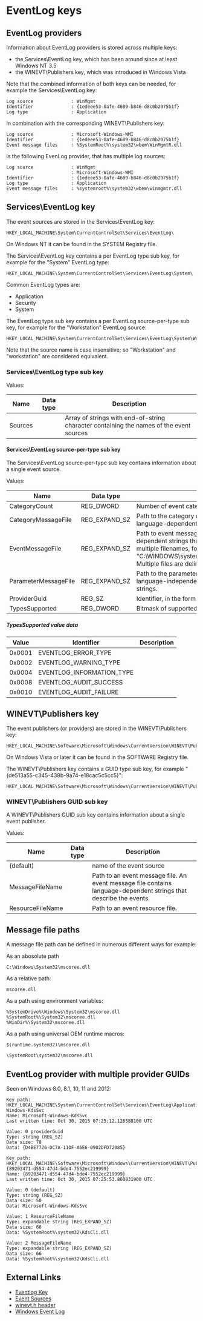 # EventLog keys

## EventLog providers

Information about EventLog providers is stored across multiple keys:

* the Services\EventLog key, which has been around since at least Windows NT 3.5
* the WINEVT\Publishers key, which was introduced in Windows Vista

Note that the combined information of both keys can be needed, for example
the Services\EventLog key:

```
Log source              : WinMgmt
Identifier              : {1edeee53-0afe-4609-b846-d8c0b2075b1f}
Log type                : Application
```

In combination with the corresponding WINEVT\Publishers key:

```
Log source              : Microsoft-Windows-WMI
Identifier              : {1edeee53-0afe-4609-b846-d8c0b2075b1f}
Event message files     : %SystemRoot%\system32\wbem\WinMgmtR.dll
```

Is the following EvenLog provider, that has multiple log sources:

```
Log source              : WinMgmt
                        : Microsoft-Windows-WMI
Identifier              : {1edeee53-0afe-4609-b846-d8c0b2075b1f}
Log type                : Application
Event message files     : %systemroot%\system32\wbem\winmgmtr.dll
```

## Services\EventLog key

The event sources are stored in the Services\EventLog key:

```
HKEY_LOCAL_MACHINE\System\CurrentControlSet\Services\EventLog\
```

On Windows NT it can be found in the SYSTEM Registry file.

The Services\EventLog key contains a per EventLog type sub key, for example
for the "System" EventLog type:

```
HKEY_LOCAL_MACHINE\System\CurrentControlSet\Services\EventLog\System\
```

Common EventLog types are:

* Application
* Security
* System

The EventLog type sub key contains a per EventLog source-per-type sub key,
for example for the "Workstation" EventLog source:

```
HKEY_LOCAL_MACHINE\System\CurrentControlSet\Services\EventLog\System\Workstation\
```

Note that the source name is case insensitive; so "Workstation" and
"workstation" are considered equivalent.

### Services\EventLog type sub key

Values:

Name | Data type | Description
--- | --- | ---
Sources | | Array of strings with end-of-string character containing the names of the event sources

#### Services\EventLog source-per-type sub key

The Services\EventLog source-per-type sub key contains information about
a single event source.

Values:

Name | Data type | Description
--- | --- | ---
CategoryCount | REG_DWORD | Number of event categories supported
CategoryMessageFile | REG_EXPAND_SZ | Path to the category message file. A category message file contains language-dependent strings that describe the categories.
EventMessageFile | REG_EXPAND_SZ | Path to event message files. An event message file contains language-dependent strings that describe the events. Note that this value can contain multiple filenames, for example "C:\WINDOWS\system32\COMRES.DLL;C:\WINDOWS\system32\xpsp2res.dll". Multiple files are delimited using a semicolon.
ParameterMessageFile | REG_EXPAND_SZ | Path to the parameter message file. A parameter message file contains language-independent strings that are to be inserted into the event description strings.
ProviderGuid | REG_SZ | Identifier, in the form "{%GUID%}", of the event provider.
TypesSupported | REG_DWORD | Bitmask of supported types

##### TypesSupported value data

Value | Identifier | Description
--- | --- | ---
0x0001 | EVENTLOG_ERROR_TYPE |
0x0002 | EVENTLOG_WARNING_TYPE |
0x0004 | EVENTLOG_INFORMATION_TYPE |
0x0008 | EVENTLOG_AUDIT_SUCCESS |
0x0010 | EVENTLOG_AUDIT_FAILURE |

## WINEVT\Publishers key

The event publishers (or providers) are stored in the WINEVT\Publishers key:

```
HKEY_LOCAL_MACHINE\Software\Microsoft\Windows\CurrentVersion\WINEVT\Publishers
```

On Windows Vista or later it can be found in the SOFTWARE Registry file.

The WINEVT\Publishers key contains a GUID type sub key, for example
"{de513a55-c345-438b-9a74-e18cac5c5cc5}":

```
HKEY_LOCAL_MACHINE\Software\Microsoft\Windows\CurrentVersion\WINEVT\Publishers\%GUID%
```

### WINEVT\Publishers GUID sub key

A WINEVT\Publishers GUID sub key contains information about a single event
publisher.

Values:

Name | Data type | Description
--- | --- | ---
(default) | | name of the event source
MessageFileName | | Path to an event message file. An event message file contains language-dependent strings that describe the events.
ResourceFileName | | Path to an event resource file.

## Message file paths

A message file path can be defined in numerous different ways for example:

As an abosolute path

```
C:\Windows\System32\mscoree.dll
```

As a relative path:

```
mscoree.dll
```

As a path using environment variables:

```
%SystemDrive%\Windows\System32\mscoree.dll
%SystemRoot%\System32\mscoree.dll
%WinDir%\System32\mscoree.dll
```

As a path using universal OEM runtime macros:

```
$(runtime.system32)\mscoree.dll
```

```
\SystemRoot\system32\mscoree.dll
```

## EventLog provider with multiple provider GUIDs

Seen on Windows 8.0, 8.1, 10, 11 and 2012:

```
Key path: HKEY_LOCAL_MACHINE\System\CurrentControlSet\Services\EventLog\Application\Microsoft-Windows-KdsSvc
Name: Microsoft-Windows-KdsSvc
Last written time: Oct 30, 2015 07:25:12.126588100 UTC

Value: 0 providerGuid
Type: string (REG_SZ)
Data size: 78
Data: {D4BE7726-DC7A-11DF-A6E6-0902DFD72085}

Key path: HKEY_LOCAL_MACHINE\Software\Microsoft\Windows\CurrentVersion\WINEVT\Publishers\{89203471-d554-47d4-bde4-7552ec219999}
Name: {89203471-d554-47d4-bde4-7552ec219999}
Last written time: Oct 30, 2015 07:25:53.860831900 UTC

Value: 0 (default)
Type: string (REG_SZ)
Data size: 50
Data: Microsoft-Windows-KdsSvc

Value: 1 ResourceFileName
Type: expandable string (REG_EXPAND_SZ)
Data size: 66
Data: %SystemRoot%\system32\KdsCli.dll

Value: 2 MessageFileName
Type: expandable string (REG_EXPAND_SZ)
Data size: 66
Data: %SystemRoot%\system32\KdsCli.dll
```

## External Links

* [Eventlog Key](https://docs.microsoft.com/en-us/windows/win32/eventlog/eventlog-key)
* [Event Sources](https://docs.microsoft.com/en-us/windows/win32/eventlog/event-sources)
* [winevt.h header](https://docs.microsoft.com/en-us/windows/win32/api/winevt)
* [Windows Event Log](https://docs.microsoft.com/en-us/windows/win32/api/_wes)

